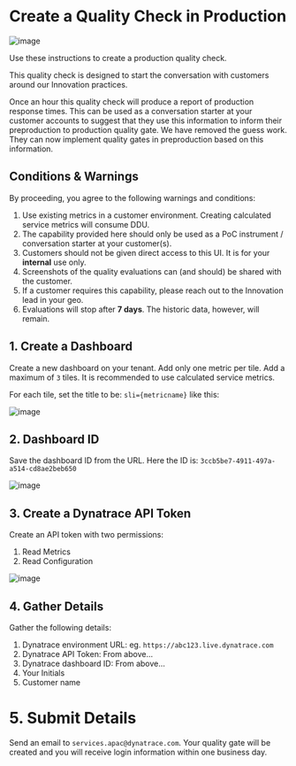 # Create a Quality Check in Production

![image](https://user-images.githubusercontent.com/76087882/128972554-1ef85987-2e67-4553-97a5-12f5f4341aca.png)

Use these instructions to create a production quality check.

This quality check is designed to start the conversation with customers around our Innovation practices.

Once an hour this quality check will produce a report of production response times. This can be used as a conversation starter at your customer accounts to suggest that they use this information to inform their preproduction to production quality gate. We have removed the guess work. They can now implement quality gates in preproduction based on this information.

## Conditions & Warnings
By proceeding, you agree to the following warnings and conditions:

1. Use existing metrics in a customer environment. Creating calculated service metrics will consume DDU.
1. The capability provided here should only be used as a PoC instrument / conversation starter at your customer(s).
1. Customers should not be given direct access to this UI. It is for your **internal** use only.
1. Screenshots of the quality evaluations can (and should) be shared with the customer.
1. If a customer requires this capability, please reach out to the Innovation lead in your geo.
1. Evaluations will stop after **7 days**. The historic data, however, will remain.

## 1. Create a Dashboard
Create a new dashboard on your tenant. Add only one metric per tile. Add a maximum of `3` tiles. It is recommended to use calculated service metrics.

For each tile, set the title to be: `sli={metricname}` like this:

![image](https://user-images.githubusercontent.com/76087882/128966704-e682bd85-4fe4-409a-b93d-4f52c92b75e6.png)

## 2. Dashboard ID

Save the dashboard ID from the URL. Here the ID is: `3ccb5be7-4911-497a-a514-cd8ae2beb650`

![image](https://user-images.githubusercontent.com/76087882/128966811-cb9e5943-84a9-402a-8181-53dbb336315e.png)

## 3. Create a Dynatrace API Token

Create an API token with two permissions:

1. Read Metrics
2. Read Configuration

![image](https://user-images.githubusercontent.com/76087882/128966956-f41438e0-98f7-4612-b035-5a2ca3cd2ef8.png)

## 4. Gather Details

Gather the following details:

1. Dynatrace environment URL: eg. `https://abc123.live.dynatrace.com`
2. Dynatrace API Token: From above...
3. Dynatrace dashboard ID: From above...
4. Your Initials
5. Customer name

# 5. Submit Details

Send an email to `services.apac@dynatrace.com`. Your quality gate will be created and you will receive login information within one business day.
